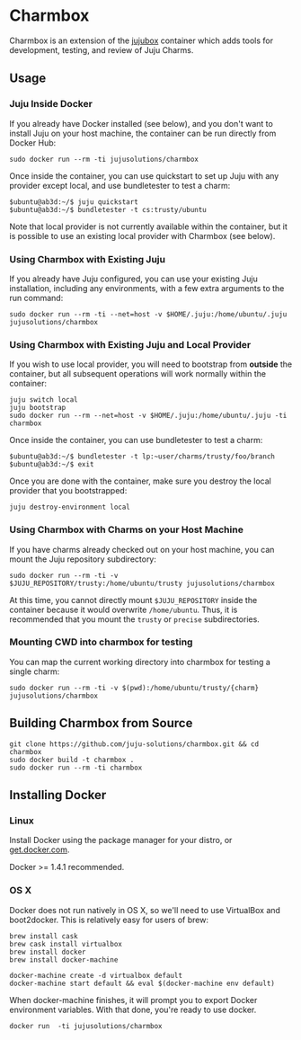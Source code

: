 # Charmbox

Charmbox is an extension of the [jujubox](https://registry.hub.docker.com/u/whitmo/jujubox/)
container which adds tools for development, testing, and review of Juju Charms.


## Usage


### Juju Inside Docker

If you already have Docker installed (see below), and you don't want to install
Juju on your host machine, the container can be run directly from Docker Hub:

    sudo docker run --rm -ti jujusolutions/charmbox

Once inside the container, you can use quickstart to set up Juju with any provider
except local, and use bundletester to test a charm:

    $ubuntu@ab3d:~/$ juju quickstart
    $ubuntu@ab3d:~/$ bundletester -t cs:trusty/ubuntu

Note that local provider is not currently available within the container,
but it is possible to use an existing local provider with Charmbox (see below).


### Using Charmbox with Existing Juju

If you already have Juju configured, you can use your existing Juju installation,
including any environments, with a few extra arguments to the run command:

    sudo docker run --rm -ti --net=host -v $HOME/.juju:/home/ubuntu/.juju jujusolutions/charmbox


### Using Charmbox with Existing Juju and Local Provider

If you wish to use local provider, you will need to bootstrap from **outside**
the container, but all subsequent operations will work normally within the
container:

    juju switch local
    juju bootstrap
    sudo docker run --rm --net=host -v $HOME/.juju:/home/ubuntu/.juju -ti charmbox

Once inside the container, you can use bundletester to test a charm:

    $ubuntu@ab3d:~/$ bundletester -t lp:~user/charms/trusty/foo/branch
    $ubuntu@ab3d:~/$ exit

Once you are done with the container, make sure you destroy the local provider that
you bootstrapped:

    juju destroy-environment local


### Using Charmbox with Charms on your Host Machine

If you have charms already checked out on your host machine, you can mount the
Juju repository subdirectory:

    sudo docker run --rm -ti -v $JUJU_REPOSITORY/trusty:/home/ubuntu/trusty jujusolutions/charmbox

At this time, you cannot directly mount `$JUJU_REPOSITORY` inside
the container because it would overwrite `/home/ubuntu`.  Thus, it is
recommended that you mount the `trusty` or `precise` subdirectories.

### Mounting CWD into charmbox for testing

You can map the current working directory into charmbox for testing a single
charm:

    sudo docker run --rm -ti -v $(pwd):/home/ubuntu/trusty/{charm} jujusolutions/charmbox


## Building Charmbox from Source

    git clone https://github.com/juju-solutions/charmbox.git && cd charmbox
    sudo docker build -t charmbox .
    sudo docker run --rm -ti charmbox


## Installing Docker

### Linux

Install Docker using the package manager for your distro, or
[get.docker.com](https://get.docker.com/).

Docker >= 1.4.1 recommended.

### OS X

Docker does not run natively in OS X, so we'll need to use VirtualBox
and boot2docker. This is relatively easy for users of brew:

    brew install cask
    brew cask install virtualbox
    brew install docker
    brew install docker-machine

    docker-machine create -d virtualbox default
    docker-machine start default && eval $(docker-machine env default)

When docker-machine finishes, it will prompt you to export Docker
environment variables. With that done, you're ready to use docker.

    docker run  -ti jujusolutions/charmbox
